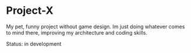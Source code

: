 # Project-X

My pet, funny project without game design. Im just doing whatever comes to mind there, improving my architecture and coding skills.

Status: in development
